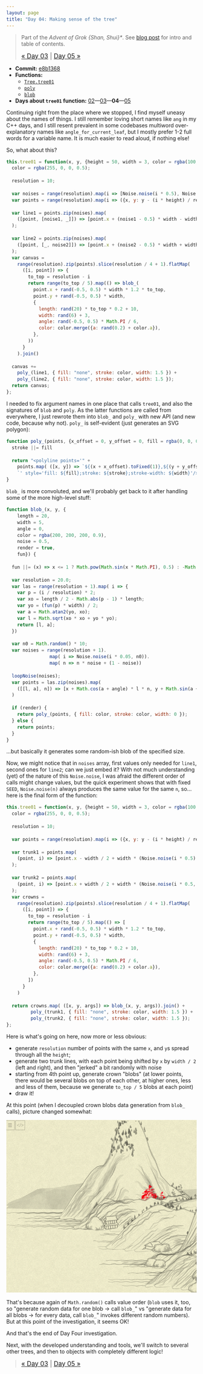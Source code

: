 ```yaml
---
layout: page
title: "Day 04: Making sense of the tree"
---
```


> Part of the _Advent of Grok {Shan, Shui}*_. See [blog post](/blog/2021-12-28-grok-shan-shui.html) for intro and table of contents.
>
> <big>[« Day 03](day03.html) | [Day 05 »](day05.html)</big>

* **Commit:** [e8b1368](https://github.com/zverok/grok-shan-shui/commit/e8b1368a6681998b8f7bdaef543c5764ef0c7beb)
* **Functions:**
  * [`Tree.tree01`](https://github.com/zverok/grok-shan-shui/blob/main/original.html#L744)
  * [`poly`](https://github.com/zverok/grok-shan-shui/blob/main/original.html#L485)
  * [`blob`](https://github.com/zverok/grok-shan-shui/blob/main/original.html#L578)
* **Days about `tree01` function:** [02](day02.html)—[03](day03.html)—**04**—[05](day05.html)

Continuing right from the place where we stopped, I find myself uneasy about the names of things. I still remember loving short names like `ang` in my C++ days, and I still resent prevalent in some codebases multiword over-explanatory names like `angle_for_current_leaf`, but I mostly prefer 1-2 full words for a variable name. It is much easier to read aloud, if nothing else!

So, what about this?

```js
this.tree01 = function(x, y, {height = 50, width = 3, color = rgba(100,100,100,0.5), noise = 0.5 }) {
  color = rgba(255, 0, 0, 0.5);

  resolution = 10;

  var noises = range(resolution).map(i => [Noise.noise(i * 0.5), Noise.noise(i * 0.5, 0.5)]);
  var points = range(resolution).map(i => ({x, y: y - (i * height) / resolution}))

  var line1 = points.zip(noises).map(
    ([point, [noise1, _]]) => [point.x + (noise1 - 0.5) * width - width / 2, point.y]
  );

  var line2 = points.zip(noises).map(
    ([point, [_, noise2]]) => [point.x + (noise2 - 0.5) * width + width / 2, point.y]
  );
  var canvas =
    range(resolution).zip(points).slice(resolution / 4 + 1).flatMap(
      ([i, point]) => {
        to_top = resolution - i
        return range(to_top / 5).map(() => blob_(
          point.x + rand(-0.5, 0.5) * width * 1.2 * to_top,
          point.y + rand(-0.5, 0.5) * width,
          {
            length: rand(20) * to_top * 0.2 + 10,
            width: rand(6) + 3,
            angle: rand(-0.5, 0.5) * Math.PI / 6,
            color: color.merge({a: rand(0.2) + color.a}),
          },
        ))
      }
    ).join()

  canvas +=
    poly_(line1, { fill: "none", stroke: color, width: 1.5 }) +
    poly_(line2, { fill: "none", stroke: color, width: 1.5 });
  return canvas;
};
```

I needed to fix argument names in one place that calls `tree01`, and also the signatures of `blob` and `poly`. As the latter functions are called from everywhere, I just rewrote them into `blob_` and `poly_` with new API (and new code, because why not). `poly_` is self-evident (just generates an SVG polygon):

```js
function poly_(points, {x_offset = 0, y_offset = 0, fill = rgba(0, 0, 0, 0), stroke, width = 0}) {
  stroke ||= fill

  return "<polyline points='" +
    points.map( ([x, y]) => `${(x + x_offset).toFixed(1)},${(y + y_offset).toFixed(1)}` ).join(' ') +
    `' style='fill: ${fill};stroke: ${stroke};stroke-width: ${width}'/>`
}
```

`blob_` is more convoluted, and we'll probably get back to it after handling some of the more high-level stuff:
```js
function blob_(x, y, {
    length = 20,
    width = 5,
    angle = 0,
    color = rgba(200, 200, 200, 0.9),
    noise = 0.5,
    render = true,
    fun}) {

  fun ||= (x) => x <= 1 ? Math.pow(Math.sin(x * Math.PI), 0.5) : -Math.pow(Math.sin((x + 1) * Math.PI), 0.5)

  var resolution = 20.0;
  var las = range(resolution + 1).map( i => {
    var p = (i / resolution) * 2;
    var xo = length / 2 - Math.abs(p - 1) * length;
    var yo = (fun(p) * width) / 2;
    var a = Math.atan2(yo, xo);
    var l = Math.sqrt(xo * xo + yo * yo);
    return [l, a];
  })

  var n0 = Math.random() * 10;
  var noises = range(resolution + 1).
                map( i => Noise.noise(i * 0.05, n0)).
                map( n => n * noise + (1 - noise))

  loopNoise(noises);
  var points = las.zip(noises).map(
    ([[l, a], n]) => [x + Math.cos(a + angle) * l * n, y + Math.sin(a + angle) * l * n]
  )

  if (render) {
    return poly_(points, { fill: color, stroke: color, width: 0 });
  } else {
    return points;
  }
}
```
...but basically it generates some random-ish blob of the specified size.

Now, we might notice that in `noises` array, first values only needed for `line1`, second ones for `line2`; can we just embed it? With not much understanding (yet) of the nature of this `Noise.noise`, I was afraid the different order of calls might change values, but the quick experiment shows that with fixed `SEED`, `Noise.noise(n)` always produces the same value for the same `n`, so... here is the final form of the function:

```js
this.tree01 = function(x, y, {height = 50, width = 3, color = rgba(100,100,100,0.5), noise = 0.5 }) {
  color = rgba(255, 0, 0, 0.5);

  resolution = 10;

  var points = range(resolution).map(i => ({x, y: y - (i * height) / resolution}))

  var trunk1 = points.map(
    (point, i) => [point.x - width / 2 + width * (Noise.noise(i * 0.5) - 0.5), point.y]
  );

  var trunk2 = points.map(
    (point, i) => [point.x + width / 2 + width * (Noise.noise(i * 0.5, 0.5) - 0.5), point.y]
  );
  var crowns =
    range(resolution).zip(points).slice(resolution / 4 + 1).flatMap(
      ([i, point]) => {
        to_top = resolution - i
        return range(to_top / 5).map(() => [
          point.x + rand(-0.5, 0.5) * width * 1.2 * to_top,
          point.y + rand(-0.5, 0.5) * width,
          {
            length: rand(20) * to_top * 0.2 + 10,
            width: rand(6) + 3,
            angle: rand(-0.5, 0.5) * Math.PI / 6,
            color: color.merge({a: rand(0.2) + color.a}),
          },
        ])
      }
    )

  return crowns.map( ([x, y, args]) => blob_(x, y, args)).join() +
         poly_(trunk1, { fill: "none", stroke: color, width: 1.5 }) +
         poly_(trunk2, { fill: "none", stroke: color, width: 1.5 });
};
```

Here is what's going on here, now more or less obvious:
* generate `resolution` number of points with the same `x`, and `y`s spread through all the `height`;
* generate two trunk lines, with each point being shifted by `x` by `width / 2` (left and right), and then "jerked" a bit randomly with noise
* starting from 4th point up, generate crown "blobs" (at lower points, there would be several blobs on top of each other, at higher ones, less and less of them, because we generate `to_top / 5` blobs at each point)
* draw it!

At this point (when I decoupled crown blobs data generation from `blob_` calls), picture changed somewhat:

![](/img/advent2021/image05.png)

That's because again of `Math.random()` calls value order (`blob` uses it, too, so "generate random data for one blob → call `blob_`" vs "generate data for all blobs → for every data, call `blob_`" invokes different random numbers). But at this point of the investigation, it seems OK!

And that's the end of Day Four investigation.

Next, with the developed understanding and tools, we'll switch to several other trees, and then to objects with completely different logic!

> <big>[« Day 03](day03.html) | [Day 05 »](day05.html)</big>
